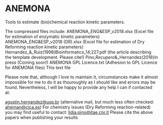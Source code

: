 # ANEMONA
Tools to estimate (bio)chemical reaction kinetic parameters. 

The compressed files include:
ANEMONA_ENG&ESP_v2018.xlsx (Excel file for estimation of enzymatic kinetic parameters)
ANEMONA_ENG&ESP_v2018 (DR).xlsx (Excel file for estimation of Dry Reforming reaction kinetic parameters)
Hernandez_&_Ruiz(1998)Bioinformatics_14;227.pdf (the article describing the template development. Please cite!)
Pino,_Recupero_&_Hernandez(2018)In press (Coming soon!)
ANEMONA GPL Licence.txt (Adhesion to GPL Licence for ANEMONA files)
This text file 

Please note that, although I love to maintain it, circumstances make it almost impossible for me to do it as thouroughly as I should like and errors may be found. Nevertheless, I will be happy to provide any help I can if contacted at:

agustin.hernandez@usp.br (alternative mail, but much less often checked: ahernan@cica.es)
For chemistry issues (Dry Reforming reaction-related) you may find useful to contact: lidia.pino@itae.cnr.it
Please cite the above papers when publishing your results

